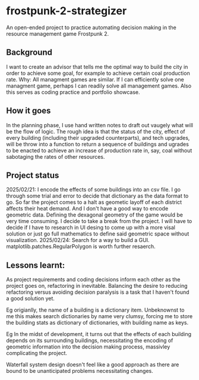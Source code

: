 # frostpunk-2-strategizer
 An open-ended project to practice automating decision making in the resource management game Frostpunk 2.

## Background
I want to create an advisor that tells me the optimal way to build the city in order to achieve some goal, for example to achieve certain coal production rate. Why: All managment games are similar. If I can efficiently solve one managment game, perhaps I can readily solve all management games. Also this serves as coding practice and portfolio showcase.

## How it goes
In the planning phase, I use hand written notes to draft out vaugely what will be the flow of logic. The rough idea is that the status of the city, effect of every building (including their upgraded counterparts), and tech upgrades, will be throw into a function to return a sequence of buildings and ugrades to be enacted to achieve an increase of production rate in, say, coal without sabotaging the rates of other resources.

## Project status
2025/02/21: I encode the effects of some buildings into an csv file. I go through some trial and error to decide that dictionary as the data format to go. So far the project comes to a halt as geometic layoff of each district affects their heat demand. And I don't have a good way to encode geometric data. Defining the dexagonal geometry of the game would be very time consuming. I decide to take a break from the project. I will have to decide if I have to research in UI desing to come up with a more visal solution or just go full mathematics to define said geometric space without visualization.
2025/02/24: Search for a way to build a GUI. matplotlib.patches.RegularPolygon is worth further resaerch.

## Lessons learnt:
As project requirements and coding decisions inform each other as the project goes on, refactoring in inevitable. Balancing the desire to reducing refactoring versus avoiding decision paralysis is a task that I haven't found a good solution yet.

Eg origianlly, the name of a building is a dictionary item. Unbeknownst to me this makes search dictionaries by name very clumsy, forcing me to store the building stats as dictionary of dictionaries, with building name as keys.

Eg In the midst of development, it turns out that the effects of each building depends on its surrounding buildings, necessitating the encoding of geometric information into the decision making process, massivley complicating the project.

Waterfall system design doesn't feel like a good approach as there are bound to be unanticipated problems necessitating changes.


